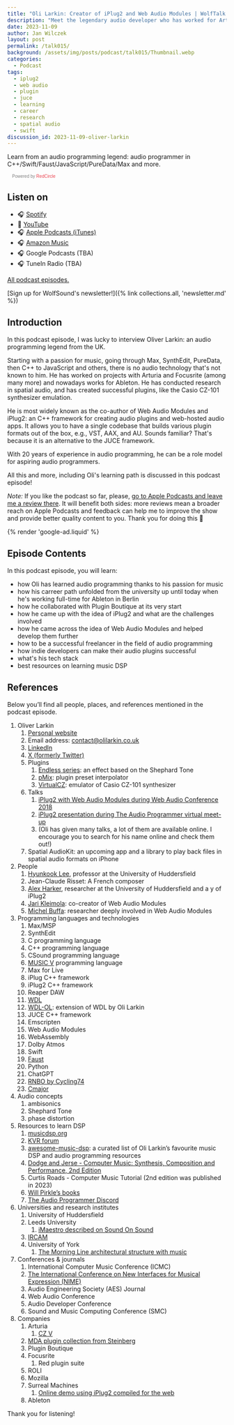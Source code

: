 ```yaml
---
title: "Oli Larkin: Creator of iPlug2 and Web Audio Modules | WolfTalk #015"
description: "Meet the legendary audio developer who has worked for Arturia, Focusrite, and Ableton and used every audio programming environment possible"
date: 2023-11-09
author: Jan Wilczek
layout: post
permalink: /talk015/
background: /assets/img/posts/podcast/talk015/Thumbnail.webp
categories:
  - Podcast
tags:
  - iplug2
  - web audio
  - plugin
  - juce
  - learning
  - career
  - research
  - spatial audio
  - swift
discussion_id: 2023-11-09-oliver-larkin
---
```

Learn from an audio programming legend: audio programmer in C++/Swift/Faust/JavaScript/PureData/Max and more.

<script async defer onload="redcircleIframe();" src="https://api.podcache.net/embedded-player/sh/bf40a1d2-7e41-4ddb-8c3a-ed82394723ba/ep/443e0764-8c3f-47bb-88b6-78192e01cbf6"></script> <div class="redcirclePlayer-443e0764-8c3f-47bb-88b6-78192e01cbf6"></div> <style> .redcircle-link:link { color: #ea404d; text-decoration: none; } .redcircle-link:hover { color: #ea404d; } .redcircle-link:active { color: #ea404d; } .redcircle-link:visited { color: #ea404d; } </style>
<p style="margin-top:3px;margin-left:11px;font-family: sans-serif;font-size: 10px; color: gray;">Powered by <a class="redcircle-link" href="https://redcircle.com?utm_source=rc_embedded_player&utm_medium=web&utm_campaign=embedded_v1">RedCircle</a></p>

## Listen on

* 🎧 [Spotify](https://open.spotify.com/episode/0bV3ucxOPVq96vG5tjepnh?si=502a705675c34259)
* 🎥 [YouTube](https://youtu.be/MxOryjYAHlY?si=omu4IEyDYvfgzG8P)
* 🎧 [Apple Podcasts (iTunes)](https://podcasts.apple.com/us/podcast/oli-larkin-creator-of-iplug2-and-web-audio/id1595913701?i=1000634267809)
* 🎧 [Amazon Music](https://music.amazon.com/podcasts/b42682b5-61ba-4a6f-8b11-aed42b07ef9f/episodes/a9f0c0bb-878b-4609-919a-0eea90ae6633/oli-larkin-creator-of-iplug2-and-web-audio-modules-wolftalk-015)
* 🎧 Google Podcasts (TBA)
* 🎧 TuneIn Radio (TBA)

[All podcast episodes.](/podcast)

[Sign up for WolfSound's newsletter!]({% link collections.all, 'newsletter.md' %})

## Introduction

In this podcast episode, I was lucky to interview Oliver Larkin: an audio programming legend from the UK.

Starting with a passion for music, going through Max, SynthEdit, PureData, then C++ to JavaScript and others, there is no audio technology that's not known to him. He has worked on projects with Arturia and Focusrite (among many more) and nowadays works for Ableton. He has conducted research in spatial audio, and has created successful plugins, like the Casio CZ-101 synthesizer emulation.

He is most widely known as the co-author of Web Audio Modules and iPlug2: an C++ framework for creating audio plugins and web-hosted audio apps. It allows you to have a single codebase that builds various plugin formats out of the box, e.g., VST, AAX, and AU. Sounds familiar? That's because it is an alternative to the JUCE framework.

With 20 years of experience in audio programming, he can be a role model for aspiring audio programmers.

All this and more, including Oli's learning path is discussed in this podcast episode!

*Note:* If you like the podcast so far, please, [go to Apple Podcasts and leave me a review there](https://podcasts.apple.com/us/podcast/wolftalk-podcast-about-audio-programming-people-careers/id1595913701). It will benefit both sides: more reviews mean a broader reach on Apple Podcasts and feedback can help me to improve the show and provide better quality content to you. Thank you for doing this 🙏

{% render 'google-ad.liquid' %}

## Episode Contents

In this podcast episode, you will learn:

* how Oli has learned audio programming thanks to his passion for music
* how his carreer path unfolded from the university up until today when he's working full-time for Ableton in Berlin
* how he collaborated with Plugin Boutique at its very start
* how he came up with the idea of iPlug2 and what are the challenges involved
* how he came across the idea of Web Audio Modules and helped develop them further
* how to be a successful freelancer in the field of audio programming
* how indie developers can make their audio plugins successful
* what's his tech stack
* best resources on learning music DSP

## References

Below you’ll find all people, places, and references mentioned in the podcast episode.

1. Oliver Larkin
    1. [Personal website](https://www.olilarkin.co.uk/)
    2. Email address: [contact@olilarkin.co.uk](mailto:contact@olilarkin.co.uk)
    3. [LinkedIn](https://www.linkedin.com/in/olilarkin/?originalSubdomain=de)
    4. [X (formerly Twitter)](https://twitter.com/olilarkin)
    5. Plugins
        1. [Endless series](https://www.olilarkin.co.uk/index.php?p=eseries): an effect based on the Shephard Tone
        2. [pMix](https://www.olilarkin.co.uk/index.php?p=pmix): plugin preset interpolator
        3. [VirtualCZ](https://www.olilarkin.co.uk/index.php?p=virtualcz): emulator of Casio CZ-101 synthesizer
    6. Talks
        1. [iPlug2 with Web Audio Modules during Web Audio Conference 2018](https://youtu.be/DDrgW4Qyz8Y?si=kIctjIvkgEGVhufS)
        2. [iPlug2 presentation during The Audio Programmer virtual meet-up](https://youtu.be/YT_0TEftO54?si=kVuivgrEtDcUD9eo)
        3. (Oli has given many talks, a lot of them are available online. I encourage you to search for his name online and check them out!)
    7. Spatial AudioKit: an upcoming app and a library to play back files in spatial audio formats on iPhone
2. People
    1. [Hyunkook Lee](https://pure.hud.ac.uk/en/persons/hyunkook-lee), professor at the University of Huddersfield
    2. Jean-Claude Risset: A French composer
    3. [Alex Harker](https://www.alexanderjharker.co.uk/), researcher at the University of Huddersfield and a y of iPlug2
    4. [Jari Kleimola](https://fi.linkedin.com/in/jari-kleimola-824b49153): co-creator of Web Audio Modules
    5. [Michel Buffa](https://www.linkedin.com/in/michelbuffa/?originalSubdomain=fr): researcher deeply involved in Web Audio Modules
3. Programming languages and technologies
    1. Max/MSP
    2. SynthEdit
    3. C programming language
    4. C++ programming language
    5. CSound programming language
    6. [MUSIC V](https://en.wikipedia.org/wiki/MUSIC-N) programming language
    7. Max for Live
    8. iPlug C++ framework
    9. iPlug2 C++ framework
    10. Reaper DAW
    11. [WDL](https://github.com/justinfrankel/WDL)
    12. [WDL-OL](https://github.com/olilarkin/wdl-ol): extension of WDL by Oli Larkin
    13. JUCE C++ framework
    14. Emscripten
    15. Web Audio Modules
    16. WebAssembly
    17. Dolby Atmos
    18. Swift
    19. [Faust](https://faust.grame.fr/)
    20. Python
    21. ChatGPT
    22. [RNBO by Cycling74](https://rnbo.cycling74.com/)
    23. [Cmajor](https://cmajor.dev/)
4. Audio concepts
    1. ambisonics
    2. Shephard Tone
    3. phase distortion
5. Resources to learn DSP
    1. [musicdsp.org](https://www.musicdsp.org/en/latest/)
    2. [KVR forum](https://www.kvraudio.com/forum/)
    3. [awesome-music-dsp](https://github.com/olilarkin/awesome-musicdsp): a curated list of Oli Larkin’s favourite music DSP and audio programming resources
    4. [Dodge and Jerse - Computer Music: Synthesis, Composition and Performance, 2nd Edition](https://books.google.co.uk/books/about/Computer_Music.html?id=eY_BQgAACAAJ&redir_esc=y)
    5. Curtis Roads - Computer Music Tutorial (2nd edition was published in 2023)
    6. [Will Pirkle’s books](https://www.willpirkle.com/)
    7. [The Audio Programmer Discord](https://www.theaudioprogrammer.com/discord)
6. Universities and research institutes
    1. University of Huddersfield
    2. Leeds University
        1. [iMaestro described on Sound On Sound](https://www.soundonsound.com/news/imaestro)
    3. [IRCAM](https://www.ircam.fr/)
    4. University of York
        1. [The Morning Line architectural structure with music](https://tba21.org/the-morning-line)
7. Conferences & journals
    1. International Computer Music Conference (ICMC)
    2. [The International Conference on New Interfaces for Musical Expression (NIME)](https://www.nime.org/)
    3. Audio Engineering Society (AES) Journal
    4. Web Audio Conference
    5. Audio Developer Conference
    6. Sound and Music Computing Conference (SMC)
8. Companies
    1. Arturia
        1. [CZ V](https://www.arturia.com/products/software-instruments/v-collection/overview?gclid=Cj0KCQiAo7KqBhDhARIsAKhZ4ug2tQVbg6m95cr4HhPhTEr_O4fCb64BjxhT_LsvH9JB5mZjWec05pIaAplYEALw_wcB)
    2. [MDA plugin collection from Steinberg](https://steinbergmedia.github.io/vst3_doc/vstexamples/index.html)
    3. Plugin Boutique
    4. Focusrite
        1. Red plugin suite
    5. ROLI
    6. Mozilla
    7. Surreal Machines
        1. [Online demo using iPlug2 compiled for the web](https://www.surrealmachines.com/impact-demo/)
    8. Ableton

Thank you for listening!
